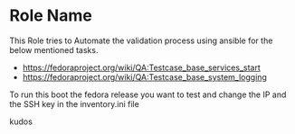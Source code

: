 Role Name
=========

This Role tries to Automate the validation process using ansible for the below mentioned tasks.
* https://fedoraproject.org/wiki/QA:Testcase_base_services_start
* https://fedoraproject.org/wiki/QA:Testcase_base_system_logging

To run this boot the fedora release you want to test and change the IP and the SSH key in the inventory.ini file 

kudos  